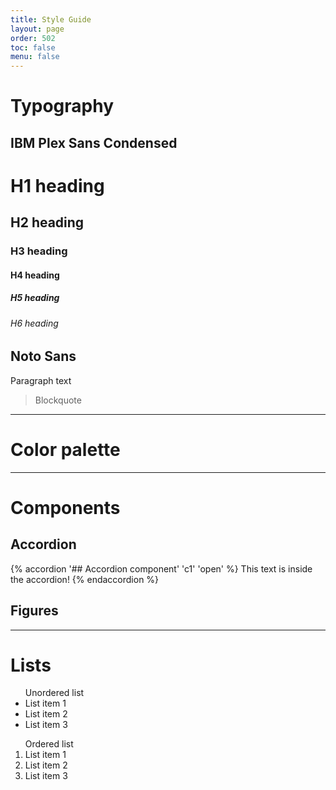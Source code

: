 ```yaml
---
title: Style Guide
layout: page
order: 502
toc: false
menu: false
---
```

# Typography

## IBM Plex Sans Condensed
<h1>H1 heading</h1>
<h2>H2 heading</h2>
<h3>H3 heading</h3>
<h4>H4 heading</h4>
<h5>H5 heading</h5>
<h6>H6 heading</h6>

## Noto Sans
<p>Paragraph text</p>

> Blockquote


---

# Color palette

---

# Components

## Accordion
{% accordion '## Accordion component' 'c1' 'open' %}
  This text is inside the accordion!
{% endaccordion %}

## Figures


---
# Lists

<ul>Unordered list
    <li>List item 1</li>
    <li>List item 2</li>
    <li>List item 3</li>
</ul>

<ol>Ordered list
    <li>List item 1</li>
    <li>List item 2</li>
    <li>List item 3</li>
</ol>



